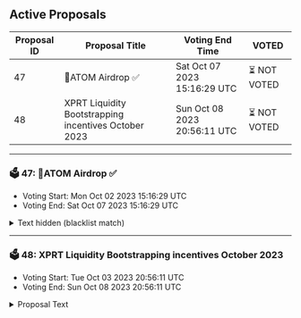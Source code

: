 ## Active Proposals

| Proposal ID | Proposal Title | Voting End Time | VOTED |
|-------------|----------------|-----------------|-------|
| 47 | 💎ATOM Airdrop ✅  | Sat Oct 07 2023 15:16:29 UTC | ⏳ NOT VOTED |
| 48 | XPRT Liquidity Bootstrapping incentives October 2023 | Sun Oct 08 2023 20:56:11 UTC | ⏳ NOT VOTED |

---

### 🗳 47: 💎ATOM Airdrop ✅ 
- Voting Start: Mon Oct 02 2023 15:16:29 UTC
- Voting End: Sat Oct 07 2023 15:16:29 UTC

<details>
<summary>Text hidden (blacklist match)</summary>
 
</details>

---

### 🗳 48: XPRT Liquidity Bootstrapping incentives October 2023
- Voting Start: Tue Oct 03 2023 20:56:11 UTC
- Voting End: Sun Oct 08 2023 20:56:11 UTC

<details>
<summary>Proposal Text</summary>
 
Incentivize the ATOM/XPRT pool on Dexter with 55,000 XPRT and the XPRT/OSMO (Pool #1101) on Osmosis with 10,000 XPRT for 30 days starting around 8 October 2023.

More details [here](https://forum.persistence.one/t/xlb-incentives-october-2023/265).
</details>
